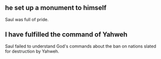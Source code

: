 ## he set up a monument to himself ##

Saul was full of pride.

## I have fulfilled the command of Yahweh ##

Saul failed to understand God's commands about the ban on nations slated for destruction by Yahweh.